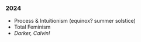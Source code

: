 
### 2024

- Process & Intuitionism (equinox? summer solstice)
- Total Feminism
- *Darker, Calvin!*

